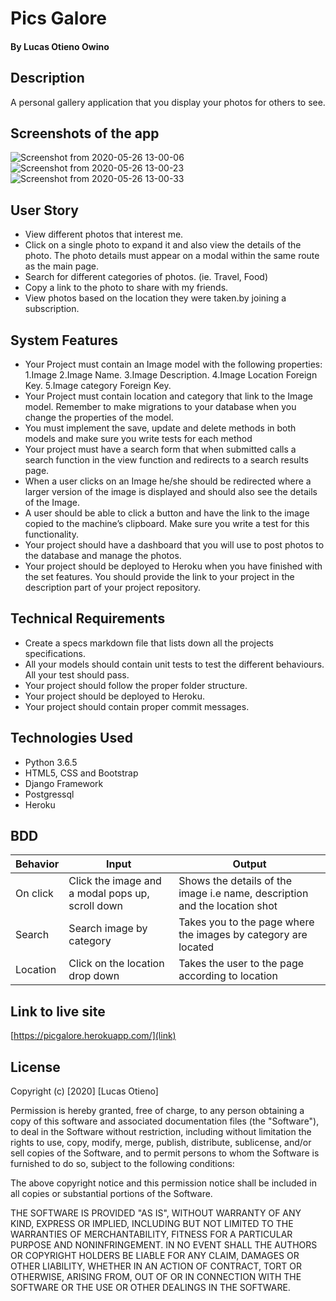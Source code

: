 # Pics Galore
#### By Lucas Otieno Owino
## Description
A personal gallery application that you display your photos for others to see.
## Screenshots of the app
![Screenshot from 2020-05-26 13-00-06](https://user-images.githubusercontent.com/60548928/82887666-01d31700-9f51-11ea-9ad5-d6b936f7c4a9.png)
![Screenshot from 2020-05-26 13-00-23](https://user-images.githubusercontent.com/60548928/82887692-0a2b5200-9f51-11ea-8faa-d0aac6067a21.png)
![Screenshot from 2020-05-26 13-00-33](https://user-images.githubusercontent.com/60548928/82887721-11eaf680-9f51-11ea-9149-6b7bd17896f1.png)
## User Story
* View different photos that interest me.
* Click on a single photo to expand it and also view the details of the photo. The photo details must appear on a modal within the same route as the main page.
* Search for different categories of photos. (ie. Travel, Food)
* Copy a link to the photo to share with my friends.
* View photos based on the location they were taken.by joining a subscription.
## System Features
* Your Project must contain an Image model with the following properties:
1.Image
2.Image Name.
3.Image Description.
4.Image Location Foreign Key.
5.Image category Foreign Key.
* Your Project must contain location and category that link to the Image model. Remember to make migrations to your database when you change the properties of the model.
* You must implement the save, update and delete methods in both models and make sure you write tests for each method
* Your project must have a search form that when submitted calls a search function in the view function and redirects to a search results page.
* When a user clicks on an Image he/she should be redirected where a larger version of the image is displayed and should also see the details of the Image.
* A user should be able to click a button and have the link to the image copied to the machine’s clipboard. Make sure you write a test for this functionality.
* Your project should have a dashboard that you will use to post photos to the database and manage the photos.
* Your project should be deployed to Heroku when you have finished with the set features. You should provide the link to your project in the description part of your project repository.
## Technical Requirements
* Create a specs markdown file that lists down all the projects specifications.
* All your models should contain unit tests to test the different behaviours. All your test should pass.
* Your project should follow the proper folder structure.
* Your project should be deployed to Heroku.
* Your project should contain proper commit messages.
## Technologies Used
  * Python 3.6.5
  * HTML5, CSS and Bootstrap
  * Django Framework
  * Postgressql
  * Heroku
## BDD
| Behavior            | Input                         | Output                        | 
| ------------------- | ----------------------------- | ----------------------------- |
| On click | Click the image and a modal pops up, scroll down | Shows the details of the image i.e name, description and the location shot |
| Search | Search image by category| Takes you to the page where the images by category  are located |
| Location | Click on the location drop down | Takes the user to the page according to location |

## Link to live site
[https://picgalore.herokuapp.com/](link)
## License
Copyright (c) [2020] [Lucas Otieno]

Permission is hereby granted, free of charge, to any person obtaining a copy
of this software and associated documentation files (the "Software"), to deal
in the Software without restriction, including without limitation the rights
to use, copy, modify, merge, publish, distribute, sublicense, and/or sell
copies of the Software, and to permit persons to whom the Software is
furnished to do so, subject to the following conditions:

The above copyright notice and this permission notice shall be included in all
copies or substantial portions of the Software.

THE SOFTWARE IS PROVIDED "AS IS", WITHOUT WARRANTY OF ANY KIND, EXPRESS OR
IMPLIED, INCLUDING BUT NOT LIMITED TO THE WARRANTIES OF MERCHANTABILITY,
FITNESS FOR A PARTICULAR PURPOSE AND NONINFRINGEMENT. IN NO EVENT SHALL THE
AUTHORS OR COPYRIGHT HOLDERS BE LIABLE FOR ANY CLAIM, DAMAGES OR OTHER
LIABILITY, WHETHER IN AN ACTION OF CONTRACT, TORT OR OTHERWISE, ARISING FROM,
OUT OF OR IN CONNECTION WITH THE SOFTWARE OR THE USE OR OTHER DEALINGS IN THE
SOFTWARE.